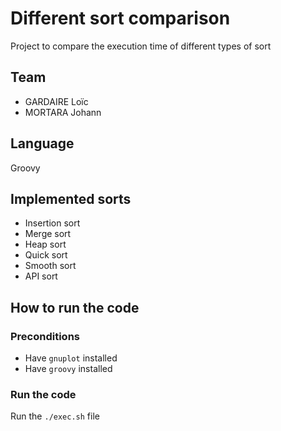 # Different sort comparison

Project to compare the execution time of different types of sort

## Team
- GARDAIRE Loïc
- MORTARA Johann

## Language
Groovy

## Implemented sorts
- Insertion sort
- Merge sort
- Heap sort
- Quick sort
- Smooth sort
- API sort

## How to run the code
### Preconditions
- Have ``gnuplot`` installed
- Have ``groovy`` installed

### Run the code
Run the ``./exec.sh`` file
